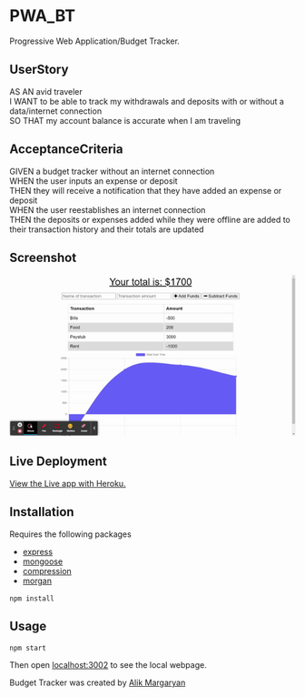 # PWA_BT

Progressive Web Application/Budget Tracker.

## UserStory

AS AN avid traveler  
I WANT to be able to track my withdrawals and deposits with or without a data/internet connection  
SO THAT my account balance is accurate when I am traveling

## AcceptanceCriteria

GIVEN a budget tracker without an internet connection  
WHEN the user inputs an expense or deposit  
THEN they will receive a notification that they have added an expense or deposit  
WHEN the user reestablishes an internet connection  
THEN the deposits or expenses added while they were offline are added to their transaction history and their totals are updated

## Screenshot

![A screenshot of the application](./assets/Images/BudgetTracker.gif)

## Live Deployment
[View the Live app with Heroku.](https://evening-lake-38762.herokuapp.com/)

## Installation

Requires the following packages

* [express](https://www.npmjs.com/package/express)
* [mongoose](https://www.npmjs.com/package/mongoose)
* [compression](https://www.npmjs.com/package/compression)
* [morgan](https://www.npmjs.com/package/morgan)

```
npm install
```

## Usage

```
npm start
```
Then open [localhost:3002](http://localhost:3002/) to see the local webpage.

Budget Tracker was created by [Alik Margaryan](https://github.com/AM0726Github)